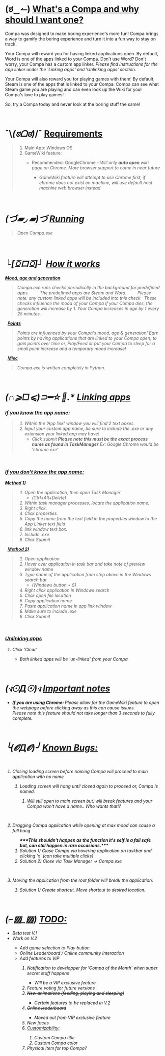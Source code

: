 # (ಠ‿↼) <u>What's a Compa and why should I want one?</u>
<p>
Compa was designed to make boring experience's more fun! Compa brings a way to gamify the boring experience and turn it into a fun way to stay on track.

Your Compa will reward you for having linked applications open. By default, Word is one of the  apps linked to your Compa. Don't use Word? Don't worry, your Compa has a custom app linker. <i>Please find instructions for the app linker under the 'Linking apps' and 'Unlinking apps' section.</i>

Your Compa will also reward you for playing games with them! By default, Steam is one of the apps that is linked to your Compa. Compa can see what Steam game you are playing and can even look up the Wiki for you! Compa's love to play games!

So, try a Compa today and never look at the boring stuff the same!
</p>




&nbsp;
# ¯\\_(ಠᗝಠ)_/¯ <u>Requirements</u>
> <ol>
> <li>Main App: Windows OS</li>
> <li>GameWiki feature:</li>
> 	<ul>
> 		<li>Recommended: GoogleChrome<i> - Will only <b>auto open</b> wiki page on Chrome. More browser support to come in near future<i></li>
> 		<ul>	
> 			<li><i>GameWiki feature will attempt to use Chrome first, if chrome does not exist on machine, will use default host machine web browser instead.<i></li>
> 		</u>
> 	</ul>
> </ol>




&nbsp;
# (づ▰◞ ▰)づ <u>Running</u>
> Open Compa.exe




&nbsp;
# └[ꗞロꗞ]┘ <u>How it works</u>

<u>**Mood, age and generation**</u><br>
> Compa.exe runs checks periodically in the background for predefined apps.
> $\qquad$<i>The predefined apps are Steam and Word.</i>
> $\qquad$<i>Please note: any custom linked apps will be included into this check</i>
> &nbsp;
> These checks influence the mood of your Compa
> If your Compa dies, the generation will increase by 1.
> Your Compa increases in age by 1 every 25 minutes.

&nbsp;
<u>**Points**</u><br>
> Points are influenced by your Compa's mood, age & generation!
> Earn points by having applications that are linked to your Compa open, to gain points over time or, Play/Feed or put your Compa to sleep for a small point increase and a temporary mood increase!




&nbsp;
<u>**Misc**</u><br>
> Compa.exe is written completely in Python.




&nbsp;
# (∩⩾□⩽)⊃━☆ﾟ.* <u>Linking apps</u>

### **<u>If you know the app name:</u>**
> 1. Within the 'App link' window you will find 2 text boxes.
> 2. Input your custom app name, <i>be sure to include the .exe or any extension your linked app may have!</i>
>       - Click submit
>       <i><b>Please note this must be the exact process name as found in TaskManager</b></i>
>       <i>Ex: Google Chrome would be 'chrome.exe'</i>

&nbsp;
### **<u>If you don't know the app name:</u>**

<u>**Method 1)**</u><br>
> 1) Open the application, then open Task Manager
>    - (Ctrl+Alt+Delete)
> 2) Within task manager processes, locate the application name.<br>
> 3) Right click.<br>
> 4) Click properties.<br>
> 5) Copy the name from the text field in the properties window to the App Linker text field<br>
> 6) link window text box.<br>
> 7) Include .exe
> 8) Click Submit

&nbsp;
<u>**Method 2)**</u><br>
> 1) Open application<br>
> 2) Hover over application in task bar and take note of preview window name<br>
> 3) Type name of the application from step above in the Windows search bar
>    - (Windows button + S)<br>
> 4) Right click application in Windows search<br>
> 5) Click open file location<br>
> 6) Copy application name<br>
> 7) Paste application name in app link window<br>
> 8) Make sure to include .exe<br>
> 9) Click Submit


&nbsp;
### <u>Unlinking apps</u>

<ol>
	<li>Click 'Clear'</li>
	<ul>
		<li>Both linked apps will be 'un-linked' from your Compa</li>
	</ul>
</ol>




&nbsp;
# (ง☉Д☉)ง <u>Important notes</u>
<ul>
	<li><b>If you are using Chrome: </b>Please allow for the GameWiki feature to open the webpage before clicking away as this can cause issues.</li>
	<i>Please note this feature should not take longer than 3 seconds to fully complete.</i>
</ul>




&nbsp;
# ╰(𝓞Д𝓞)╯ <u>Known Bugs:</u>
<ol>

&nbsp;
<li>Closing loading screen before naming Compa will proceed to main application with no name</li>
	<ol>
	<li>Loading screen will hang until closed again to proceed or, Compa is named.</li>
		<ol>
			<li>Will still open to main screen but, will break features and your Compa won't have a name.. Who wants that!?</li>
		</ol>
	</ol>
		

&nbsp;
<li>Dragging Compa application while opening at max mood can cause a full hang</li>
		<ol>
		<b>***This shouldn't happen as the function it's self is a fail safe but, can still happen in rare occasions.***</b>
		<li>Solution 1) Close Compa via hovering application on taskbar and clicking 'x' (can take multiple clicks)</li>
		<li>Solution 2) Close via Task Manager -> Compa.exe</li>
		</ol>

&nbsp;
<li>Moving the application from the root folder will break the application.</li>
	<ol>
	<li>Solution 1) Create shortcut. Move shortcut to desired location.</li>
	</ol>
</ol>




&nbsp;
#  (⌐▨_▨) <u>TODO:</u>
<ul>
<li>Beta test V.1</li>
<li>Work on V.2</li>
	<ul>
	<li>Add game selection to Play button</li>
	<li>Online Leaderboard / Online community Interaction</li>
	<li>Add features to VIP</li>
			<ol>
				<li>Notification to developper for 'Compa of the Month' when super secret stuff happens</li>
					<ul>
						<li>Will be a VIP exclusive feature</li>
					</ul>
				<li>Feature voting for future versions</li>
					<li><s>New animations (feeding, playing and sleeping)</s></li>
						<ul>
							<li>Certain features to be replaced in V.2</li>
						</ul>
				<li><s>Online leaderboard</s></li>
					<ul>
						<li>Moved out from VIP exclusive feature</li>
					</ul>
				<li>New faces</li>
				<li><u>Customizability:</u></li>
					<ol>
						<li>Custom Compa title</li>
						<li>Custom Compa color</li>
					</ol>
				<li>Physical item for top Compa?</li>
			</ol>
		</ul>
</ul>



